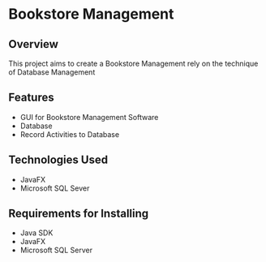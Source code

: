 # Bookstore Management

## Overview
This project aims to create a Bookstore Management rely on the technique of Database Management

## Features
- GUI for Bookstore Management Software
- Database 
- Record Activities to Database

## Technologies Used
- JavaFX
- Microsoft SQL Sever

## Requirements for Installing
- Java SDK
- JavaFX
- Microsoft SQL Server
